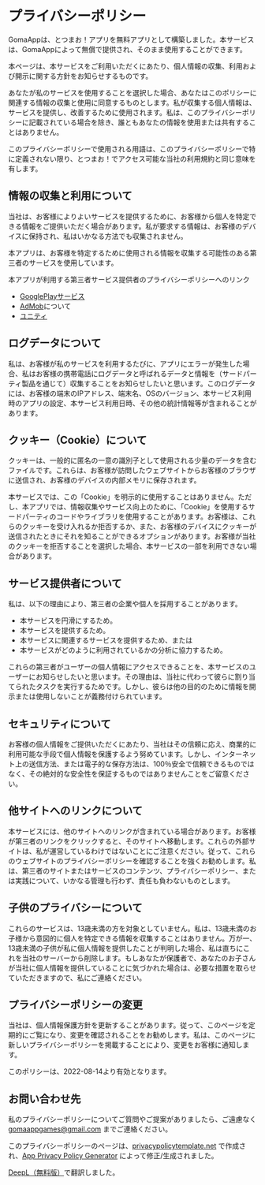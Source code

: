 # プライバシーポリシー

GomaAppは、とつまお！アプリを無料アプリとして構築しました。本サービスは、GomaAppによって無償で提供され、そのまま使用することができます。

本ページは、本サービスをご利用いただくにあたり、個人情報の収集、利用および開示に関する方針をお知らせするものです。

あなたが私のサービスを使用することを選択した場合、あなたはこのポリシーに関連する情報の収集と使用に同意するものとします。私が収集する個人情報は、サービスを提供し、改善するために使用されます。私は、このプライバシーポリシーに記載されている場合を除き、誰ともあなたの情報を使用または共有することはありません。

このプライバシーポリシーで使用される用語は、このプライバシーポリシーで特に定義されない限り、とつまお！でアクセス可能な当社の利用規約と同じ意味を有します。

## 情報の収集と利用について

当社は、お客様によりよいサービスを提供するために、お客様から個人を特定できる情報をご提供いただく場合があります。私が要求する情報は、お客様のデバイスに保持され、私はいかなる方法でも収集されません。

本アプリは、お客様を特定するために使用される情報を収集する可能性のある第三者のサービスを使用しています。

本アプリが利用する第三者サービス提供者のプライバシーポリシーへのリンク

* [GooglePlayサービス](https://www.google.com/policies/privacy/)
* [AdMob](https://support.google.com/admob/answer/6128543?hl=en)について
* [ユニティ](https://unity3d.com/legal/privacy-policy)

## ログデータについて

私は、お客様が私のサービスを利用するたびに、アプリにエラーが発生した場合、私はお客様の携帯電話にログデータと呼ばれるデータと情報を（サードパーティ製品を通じて）収集することをお知らせしたいと思います。このログデータには、お客様の端末のIPアドレス、端末名、OSのバージョン、本サービス利用時のアプリの設定、本サービス利用日時、その他の統計情報等が含まれることがあります。

## クッキー（Cookie）について

クッキーは、一般的に匿名の一意の識別子として使用される少量のデータを含むファイルです。これらは、お客様が訪問したウェブサイトからお客様のブラウザに送信され、お客様のデバイスの内部メモリに保存されます。

本サービスでは、この「Cookie」を明示的に使用することはありません。ただし、本アプリでは、情報収集やサービス向上のために、「Cookie」を使用するサードパーティのコードやライブラリを使用することがあります。お客様は、これらのクッキーを受け入れるか拒否するか、また、お客様のデバイスにクッキーが送信されたときにそれを知ることができるオプションがあります。お客様が当社のクッキーを拒否することを選択した場合、本サービスの一部を利用できない場合があります。

## サービス提供者について

私は、以下の理由により、第三者の企業や個人を採用することがあります。

* 本サービスを円滑にするため。
* 本サービスを提供するため。
* 本サービスに関連するサービスを提供するため、または
* 本サービスがどのように利用されているかの分析に協力するため。

これらの第三者がユーザーの個人情報にアクセスできることを、本サービスのユーザーにお知らせしたいと思います。その理由は、当社に代わって彼らに割り当てられたタスクを実行するためです。しかし、彼らは他の目的のために情報を開示または使用しないことが義務付けられています。

## セキュリティについて

お客様の個人情報をご提供いただくにあたり、当社はその信頼に応え、商業的に利用可能な手段で個人情報を保護するよう努めています。しかし、インターネット上の送信方法、または電子的な保存方法は、100％安全で信頼できるものではなく、その絶対的な安全性を保証するものではありませんことをご留意ください。

## 他サイトへのリンクについて

本サービスには、他のサイトへのリンクが含まれている場合があります。お客様が第三者のリンクをクリックすると、そのサイトへ移動します。これらの外部サイトは、私が運営しているわけではないことにご注意ください。従って、これらのウェブサイトのプライバシーポリシーを確認することを強くお勧めします。私は、第三者のサイトまたはサービスのコンテンツ、プライバシーポリシー、または実践について、いかなる管理も行わず、責任も負わないものとします。

## 子供のプライバシーについて

これらのサービスは、13歳未満の方を対象としていません。私は、13歳未満のお子様から意図的に個人を特定できる情報を収集することはありません。万が一、13歳未満の子供が私に個人情報を提供したことが判明した場合、私は直ちにこれを当社のサーバーから削除します。もしあなたが保護者で、あなたのお子さんが当社に個人情報を提供していることに気づかれた場合は、必要な措置を取らせていただきますので、私にご連絡ください。

## プライバシーポリシーの変更

当社は、個人情報保護方針を更新することがあります。従って、このページを定期的にご覧になり、変更を確認されることをお勧めします。私は、このページに新しいプライバシーポリシーを掲載することにより、変更をお客様に通知します。

このポリシーは、2022-08-14より有効となります。

## お問い合わせ先

私のプライバシーポリシーについてご質問やご提案がありましたら、ご遠慮なく gomaappgames@gmail.com までご連絡ください。

このプライバシーポリシーのページは、[privacypolicytemplate.net](https://privacypolicytemplate.net) で作成され、[App Privacy Policy Generator](https://app-privacy-policy-generator.nisrulz.com/) によって修正/生成されました。

[DeepL（無料版）](https://www.DeepL.com/Translator)で翻訳しました。
